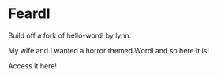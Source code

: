 # Feardl

Build off a fork of hello-wordl by lynn.

My wife and I wanted a horror themed Wordl and so here it is!

Access it <a src='https://reminator.github.io/feardle/'>here</a>!
